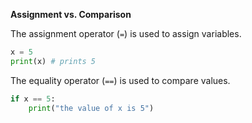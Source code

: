 **Assignment vs. Comparison**

The assignment operator (`=`) is used to assign variables.
```python
x = 5
print(x) # prints 5
```
The equality operator (`==`) is used to compare values.
```python
if x == 5:
    print("the value of x is 5")
```
